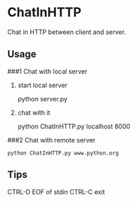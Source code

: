 ChatInHTTP
==========

Chat in HTTP between client and server.

Usage
-----

###1 Chat with local server

1) start local server

    python server.py

2) chat with it

    python ChatInHTTP.py localhost 8000

###2 Chat with remote server

    python ChatInHTTP.py www.python.org

Tips
----

CTRL-D    EOF of stdin
CTRL-C    exit
